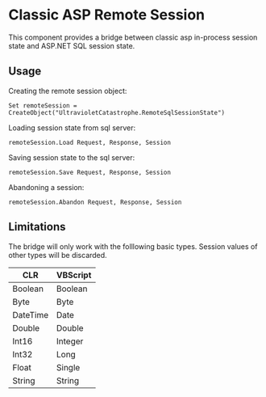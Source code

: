 Classic ASP Remote Session
=============

This component provides a bridge between classic asp in-process session state and ASP.NET SQL session state.

Usage
---------------------

Creating the remote session object:

    Set remoteSession = CreateObject("UltravioletCatastrophe.RemoteSqlSessionState")

Loading session state from sql server:

    remoteSession.Load Request, Response, Session
    
Saving session state to the sql server:

    remoteSession.Save Request, Response, Session
    
Abandoning a session:

    remoteSession.Abandon Request, Response, Session
    
Limitations
---------------------

The bridge will only work with the folllowing basic types. Session values of other types will be discarded.

**CLR**|**VBScript**
--------|--------
Boolean|Boolean
Byte|Byte
DateTime|Date
Double|Double
Int16|Integer
Int32|Long
Float|Single
String|String

